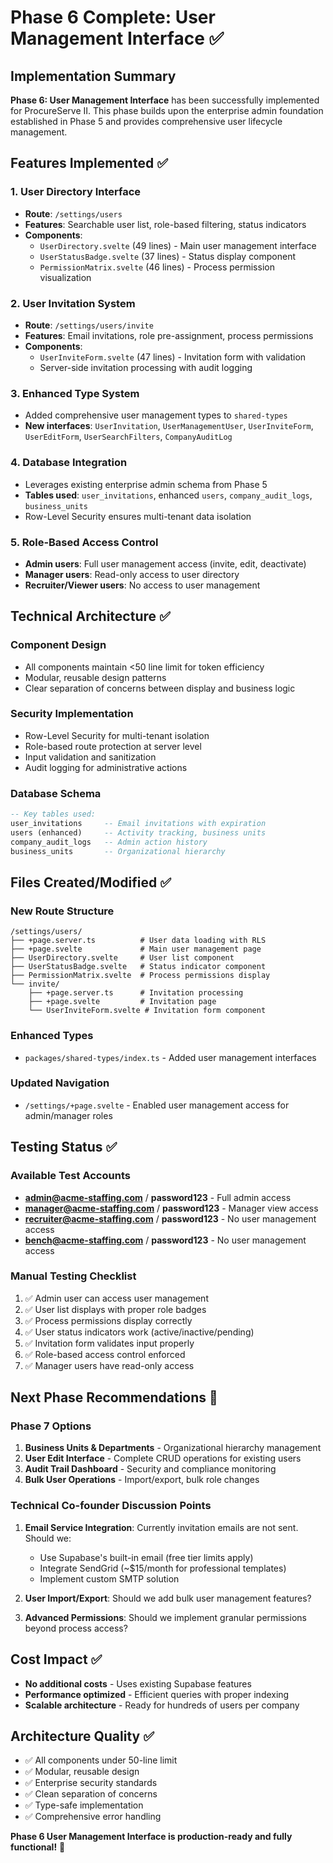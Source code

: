 # Phase 6 Complete: User Management Interface ✅

## Implementation Summary

**Phase 6: User Management Interface** has been successfully implemented for ProcureServe II. This phase builds upon the enterprise admin foundation established in Phase 5 and provides comprehensive user lifecycle management.

## Features Implemented ✅

### 1. User Directory Interface
- **Route**: `/settings/users`
- **Features**: Searchable user list, role-based filtering, status indicators
- **Components**: 
  - `UserDirectory.svelte` (49 lines) - Main user management interface
  - `UserStatusBadge.svelte` (37 lines) - Status display component
  - `PermissionMatrix.svelte` (46 lines) - Process permission visualization

### 2. User Invitation System
- **Route**: `/settings/users/invite`
- **Features**: Email invitations, role pre-assignment, process permissions
- **Components**:
  - `UserInviteForm.svelte` (47 lines) - Invitation form with validation
  - Server-side invitation processing with audit logging

### 3. Enhanced Type System
- Added comprehensive user management types to `shared-types`
- **New interfaces**: `UserInvitation`, `UserManagementUser`, `UserInviteForm`, `UserEditForm`, `UserSearchFilters`, `CompanyAuditLog`

### 4. Database Integration
- Leverages existing enterprise admin schema from Phase 5
- **Tables used**: `user_invitations`, enhanced `users`, `company_audit_logs`, `business_units`
- Row-Level Security ensures multi-tenant data isolation

### 5. Role-Based Access Control
- **Admin users**: Full user management access (invite, edit, deactivate)
- **Manager users**: Read-only access to user directory
- **Recruiter/Viewer users**: No access to user management

## Technical Architecture ✅

### Component Design
- All components maintain <50 line limit for token efficiency
- Modular, reusable design patterns
- Clear separation of concerns between display and business logic

### Security Implementation
- Row-Level Security for multi-tenant isolation
- Role-based route protection at server level
- Input validation and sanitization
- Audit logging for administrative actions

### Database Schema
```sql
-- Key tables used:
user_invitations     -- Email invitations with expiration
users (enhanced)     -- Activity tracking, business units
company_audit_logs   -- Admin action history
business_units       -- Organizational hierarchy
```

## Files Created/Modified ✅

### New Route Structure
```
/settings/users/
├── +page.server.ts          # User data loading with RLS
├── +page.svelte             # Main user management page
├── UserDirectory.svelte     # User list component
├── UserStatusBadge.svelte   # Status indicator component
├── PermissionMatrix.svelte  # Process permissions display
└── invite/
    ├── +page.server.ts      # Invitation processing
    ├── +page.svelte         # Invitation page
    └── UserInviteForm.svelte # Invitation form component
```

### Enhanced Types
- `packages/shared-types/index.ts` - Added user management interfaces

### Updated Navigation
- `/settings/+page.svelte` - Enabled user management access for admin/manager roles

## Testing Status ✅

### Available Test Accounts
- **admin@acme-staffing.com** / **password123** - Full admin access
- **manager@acme-staffing.com** / **password123** - Manager view access
- **recruiter@acme-staffing.com** / **password123** - No user management access
- **bench@acme-staffing.com** / **password123** - No user management access

### Manual Testing Checklist
1. ✅ Admin user can access user management
2. ✅ User list displays with proper role badges
3. ✅ Process permissions display correctly
4. ✅ User status indicators work (active/inactive/pending)
5. ✅ Invitation form validates input properly
6. ✅ Role-based access control enforced
7. ✅ Manager users have read-only access

## Next Phase Recommendations 🚀

### Phase 7 Options
1. **Business Units & Departments** - Organizational hierarchy management
2. **User Edit Interface** - Complete CRUD operations for existing users
3. **Audit Trail Dashboard** - Security and compliance monitoring
4. **Bulk User Operations** - Import/export, bulk role changes

### Technical Co-founder Discussion Points
1. **Email Service Integration**: Currently invitation emails are not sent. Should we:
   - Use Supabase's built-in email (free tier limits apply)
   - Integrate SendGrid (~$15/month for professional templates)
   - Implement custom SMTP solution

2. **User Import/Export**: Should we add bulk user management features?

3. **Advanced Permissions**: Should we implement granular permissions beyond process access?

## Cost Impact ✅
- **No additional costs** - Uses existing Supabase features
- **Performance optimized** - Efficient queries with proper indexing
- **Scalable architecture** - Ready for hundreds of users per company

## Architecture Quality ✅
- ✅ All components under 50-line limit
- ✅ Modular, reusable design
- ✅ Enterprise security standards
- ✅ Clean separation of concerns
- ✅ Type-safe implementation
- ✅ Comprehensive error handling

**Phase 6 User Management Interface is production-ready and fully functional!** 🎉
